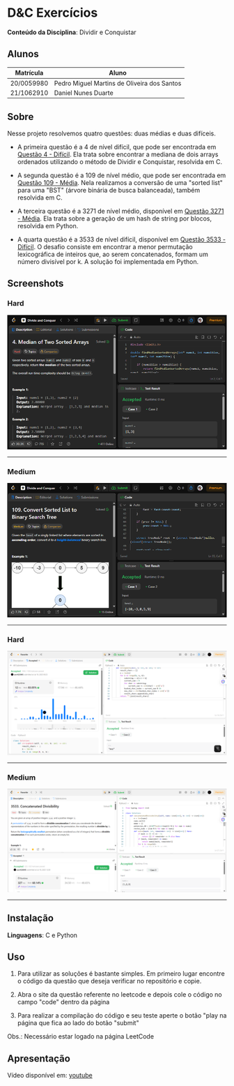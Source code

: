 # D&C Exercícios

**Conteúdo da Disciplina**: Dividir e Conquistar<br>

## Alunos
|Matrícula | Aluno |
| -- | -- |
| 20/0059980  | Pedro Miguel Martins de Oliveira dos Santos |
| 21/1062910  |  Daniel Nunes Duarte |

## Sobre 

Nesse projeto resolvemos quatro questões: duas médias e duas difíceis.

- A primeira questão é a 4 de nível difícil, que pode ser encontrada em [Questão 4 - Difícil](https://leetcode.com/problems/median-of-two-sorted-arrays/description/?envType=problem-list-v2&envId=divide-and-conquer). Ela trata sobre encontrar a mediana de dois arrays ordenados utilizando o método de Dividir e Conquistar, resolvida em C.

- A segunda questão é a 109 de nível médio, que pode ser encontrada em [Questão 109 - Média](https://leetcode.com/problems/convert-sorted-list-to-binary-search-tree/description/?envType=problem-list-v2&envId=divide-and-conquer). Nela realizamos a conversão de uma "sorted list" para uma "BST" (árvore binária de busca balanceada), também resolvida em C.

- A terceira questão é a 3271 de nível médio, disponível em [Questão 3271 - Média](https://leetcode.com/problems/hash-divided-string/description/). Ela trata sobre a geração de um hash de string por blocos, resolvida em Python.

- A quarta questão é a 3533 de nível difícil, disponível em [Questão 3533 - Difícil](https://leetcode.com/problems/concatenated-divisibility/description/). O desafio consiste em encontrar a menor permutação lexicográfica de inteiros que, ao serem concatenados, formam um número divisível por k. A solução foi implementada em Python.

## Screenshots
### Hard
![Resultado da questão 4](./result-q4.png)

---
### Medium
![Resultado da questão 109](./result-q109.png)

---
### Hard
![Resultado da questão 3271](./result_q3271.png)

---
### Medium
![Resultado da questão 3533](./result_q3533.png)

---

## Instalação 
**Linguagens**: C e Python<br>

## Uso 

1. Para utilizar as soluções é bastante simples. Em primeiro lugar encontre o código da questão que deseja verificar no repositório e copie.

2. Abra o site da questão referente no leetcode e depois cole o código no campo "code" dentro da página

3. Para realizar a compilação do código e seu teste aperte o botão "play na página que fica ao lado do botão "submit"

Obs.: Necessário estar logado na página LeetCode

## Apresentação

Vídeo disponível em: [youtube](https://youtu.be/cr3y-GpyLoY)



